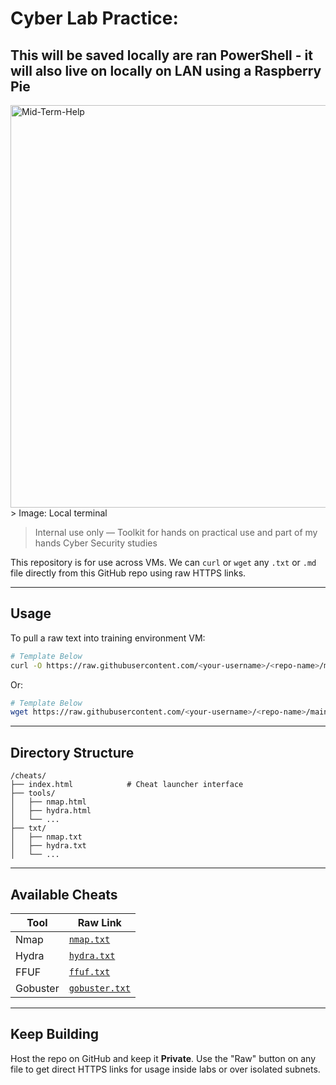 # Cyber Lab Practice: 

## This will be saved locally are ran PowerShell - it will also live on locally on LAN using a Raspberry Pie
<img width="931" height="644" alt="Mid-Term-Help" src="https://github.com/user-attachments/assets/4cedf498-593f-4fcd-9c4c-5c88d2225826" />
> Image: Local terminal

>  Internal use only —  Toolkit for hands on practical use and part of my hands Cyber Security studies 

This repository is for use across VMs. We  can `curl` or `wget` any `.txt` or `.md` file directly from this GitHub repo using raw HTTPS links.

---

## Usage

To pull a raw text into training environment VM:

```bash
# Template Below
curl -O https://raw.githubusercontent.com/<your-username>/<repo-name>/main/cheats/txt/nmap.txt
```

Or:

```bash
# Template Below
wget https://raw.githubusercontent.com/<your-username>/<repo-name>/main/cheats/txt/nmap.txt
```

---

## Directory Structure

```
/cheats/
├── index.html            # Cheat launcher interface
├── tools/
│   ├── nmap.html
│   ├── hydra.html
│   └── ...
├── txt/
│   ├── nmap.txt
│   ├── hydra.txt
│   └── ...
```

---

##  Available Cheats

| Tool       | Raw Link |
|------------|----------|
| Nmap       | [`nmap.txt`](cheats/txt/nmap.txt) |
| Hydra      | [`hydra.txt`](cheats/txt/hydra.txt) |
| FFUF       | [`ffuf.txt`](cheats/txt/ffuf.txt) |
| Gobuster   | [`gobuster.txt`](cheats/txt/gobuster.txt) |

---

## Keep Building 

Host the repo on GitHub and keep it **Private**. Use the "Raw" button on any file to get direct HTTPS links for usage inside labs or over isolated subnets.
